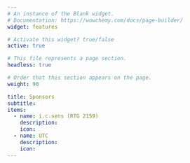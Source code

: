 ```yaml
---
# An instance of the Blank widget.
# Documentation: https://wowchemy.com/docs/page-builder/
widget: features

# Activate this widget? true/false
active: true

# This file represents a page section.
headless: true

# Order that this section appears on the page.
weight: 90

title: Sponsors
subtitle:
items:
  - name: i.c.sens (RTG 2159)
    description: 
    icon: 
  - name: UTC
    description: 
    icon: 
---
```

